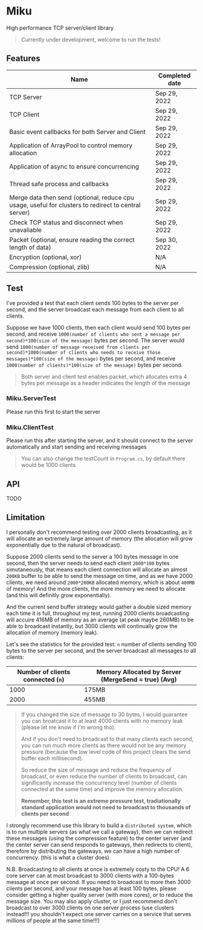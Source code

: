 # Miku

High performance TCP server/client library

> Currently under development, welcome to run the tests!



## Features

| Name                                                         | Completed date |
| ------------------------------------------------------------ | -------------- |
| TCP Server                                                   | Sep 29, 2022   |
| TCP Client                                                   | Sep 29, 2022   |
| Basic event callbacks for both Server and Client             | Sep 29, 2022   |
| Application of ArrayPool to control memory allocation        | Sep 29, 2022   |
| Application of async to ensure concurrencing                 | Sep 29, 2022   |
| Thread safe process and callbacks                            | Sep 29, 2022   |
| Merge data then send (optional, reduce cpu usage, useful for clusters to redirect to central server) | Sep 29, 2022   |
| Check TCP status and disconnect when unavaliable             | Sep 29, 2022   |
| Packet (optional, ensure reading the correct length of data) | Sep 30, 2022   |
| Encryption (optional, xor)                                   | N/A            |
| Compression (optional, zlib)                                 | N/A            |





## Test

I've provided a test that each client sends 100 bytes to the server per second, and the server broadcast each message from each client to all clients.

Suppose we have 1000 clients, then each client would send 100 bytes per second, and receive ```1000(number of clients who sent a message per second)*100(size of the message)``` bytes per second. The server would send ```1000(number of message received from clients per second)*1000(number of clients who needs to receive those messages)*100(size of the message)``` bytes per second, and receive ```1000(number of clients)*100(size of the message)``` bytes per second.

> Both server and client test enables packet, which allocates extra 4 bytes per message as a header indicates the length of the message

### Miku.ServerTest

Please run this first to start the server

### Miku.ClientTest

Please run this after starting the server, and it should connect to the server automatically and start sending and receiving messages

> You can also change the testCount in ```Program.cs```, by default there would be 1000 clients



## API

TODO



## Limitation

I personally don't recommend testing over 2000 clients broadcasting, as it will allocate an extremely large amount of memory (the allocation will grow exponentially due to the natural of broadcast).

Suppose 2000 clients send to the server a 100 bytes message in one second, then the server needs to send each client ```2000*100``` bytes simutaneously, that means each client connection will allocate an almost ```200KB``` buffer to be able to send the message on time, and as we have 2000 clients, we need around ```2000*200KB``` allocated memory, which is about ```400MB``` of memory! And the more clients, the more memory we need to allocate (and this will definitly grow exponentially).

And the current send buffer strategy would gather a double sized memory each time it is full, throughout my test, running 2000 clients broadcasting will accuire 416MB of memory as an average (at peak maybe 260MB) to be able to broadcast instantly, but 3000 clients will continually grow the allocation of memory (memory leak).

Let's see the statistics for the provided test: ```n``` number of clients sending 100 bytes to the server per second, and the server broadcast all messages to all clients:

| Number of clients connected (```n```) | Memory Allocated by Server (MergeSend = true) (Avg) |
| ------------------------------------- | --------------------------------------------------- |
| 1000                                  | 175MB                                               |
| 2000                                  | 455MB                                               |

> If you changed the size of message to 30 bytes, I would guarantee you can broatcast it to at least 4000 clients with no memory leak (please let me know if I'm wrong tho).
>
> And if you don't need to broadcast to that many clients each second, you can run much more clients as there would not be any memory pressure (because the low level code of this project clears the send buffer each millisecond).
>
> So reduce the size of message and reduce the frequency of broadcast, or even reduce the number of clients to broadcast, can significantly increase the concurrency level (number of clients connected at the same time) and improve the memory allocation.
>
> **Remember, this test is an extreme pressure test, tradiationally standard application would not need to broadcast to thousands of clients per second**

I strongly recommend use this library to build a ```distributed system```, which is to run multiple servers (as what we call a gateway), then we can redirect these messages (using the compression feature) to the center server (and the center server can send responds to gateways, then redirects to client), therefore by distributing the gateways, we can have a high number of concurrency. (this is what a cluster does)

N.B. Broadcasting to all clients at once is extremely costy to the CPU! A 6 core server can at most broadcast to 3000 clients with a 100-bytes message at once per second. If you need to broadcast to more then 3000 clients per second, and your message has at least 100 bytes, please consider getting a higher quality server (with more cores), or to reduce the message size. You may also apply cluster, or I just recommend don't broadcast to over 3000 clients on one server process (use clusters instead!!! you shouldn't expect one server carries on a service that serves millions of people at the same time!!!)
